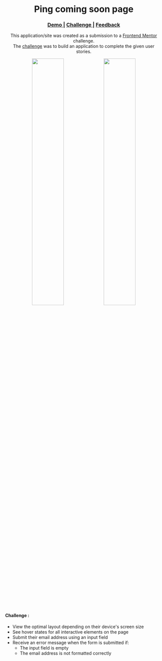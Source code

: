 <h1 align="center">Ping coming soon page</h1>

<div align="center">
  <h3>
    <a href="https://single-column-coming-soon.web.app">
      Demo
    </a>
    <span> | </span>
    <a href="https://www.frontendmentor.io/challenges/ping-single-column-coming-soon-page-5cadd051fec04111f7b848da">
      Challenge
    </a>
    <span> | </span>
    <a href="mailto: pangestu.ncp@gmail.com">
      Feedback
    </a>
  </h3>
</div>
<p align="center">This application/site was created as a submission to a <a href="https://www.frontendmentor.io/">Frontend Mentor</a> challenge.<br/> The <a href="https://www.frontendmentor.io/challenges/ping-single-column-coming-soon-page-5cadd051fec04111f7b848da">challenge</a> was to build an application to complete the given user stories.</p>

<div align="center" width="100%">
  <img src="https://res.cloudinary.com/dz209s6jk/image/upload/q_auto:good,w_900/Challenges/i30yb3bo5vfag44bojox.jpg" width="45%">
  <img src="https://res.cloudinary.com/dz209s6jk/image/upload/q_auto:good,w_900/Challenges/rfmjusjafgosuo7ohgkr.jpg" width="45%">
</div>



#### Challenge :
- View the optimal layout depending on their device's screen size
- See hover states for all interactive elements on the page
- Submit their email address using an input field
- Receive an error message when the form is submitted if:
   - The input field is empty
   - The email address is not formatted correctly
